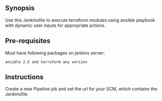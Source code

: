 ## Synopsis
Use this Jenkinsfile to execute terraform modules using ansible playbook with dynamic user inputs for appropriate actions.

## Pre-requisites
Must have following packages on jenkins server:

```ansible 2.5 and terraform any version```

## Instructions
Create a new Pipeline job and set the url for your SCM, which contains the Jenkinsfile.
